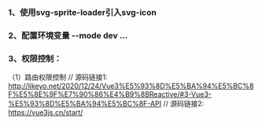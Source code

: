 ### 1、使用svg-sprite-loader引入svg-icon
### 2、配置环境变量 --mode dev ...
### 3、权限控制：
  （1）路由权限控制
  // 源码链接1: http://likeyo.net/2020/12/24/Vue3%E5%93%8D%E5%BA%94%E5%BC%8F%E5%8E%9F%E7%90%86%E4%B9%8BReactive/#3-Vue3-%E5%93%8D%E5%BA%94%E5%BC%8F-API
  // 源码链接2: https://vue3js.cn/start/